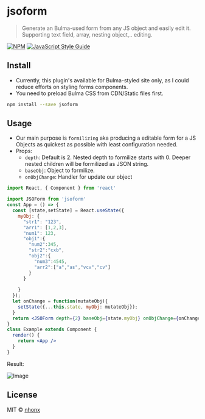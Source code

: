 # jsoform

> Generate an Bulma-used form from any JS object and easily edit it. Supporting text field, array, nesting object,.. editing.

[![NPM](https://img.shields.io/npm/v/jsoform.svg)](https://www.npmjs.com/package/jsoform) [![JavaScript Style Guide](https://img.shields.io/badge/code_style-standard-brightgreen.svg)](https://standardjs.com)

## Install
* Currently, this plugin's available for Bulma-styled site only, as I could reduce efforts on styling forms components.
* You need to preload Bulma CSS from CDN/Static files first.
```bash
npm install --save jsoform
```

## Usage
* Our main purpose is `formilizing` aka producing a editable form for a JS Objects as quickest as possible with least configuration needed.
* Props:
  - `depth`: Default is 2. Nested depth to formilize starts with 0. Deeper nested children will be formilized as JSON string.
  - `baseObj`: Object to formilize.
  - `onObjChange`: Handler for update our object
```jsx
import React, { Component } from 'react'

import JSOForm from 'jsoform'
const App = () => {
  const [state,setState] = React.useState({
    myObj: {
      "str1": "123",
      "arr1": [1,2,3],
      "num1": 123,
      "obj1":{
        "num2":345,
        "str2":"cxb",
        "obj2":{
          "num3":4545,
          "arr2":["a","as","vcv","cv"]
        }
      }
      
    }
  });
  let onChange = function(mutateObj){
    setState({...this.state, myObj: mutateObj});
  }
  return <JSOForm depth={2} baseObj={state.myObj} onObjChange={onChange} />
}
class Example extends Component {
  render() {
    return <App />
  }
}
```
Result:

![Image](https://i.imgur.com/iE8Cvdu.png "Result")

## License

MIT © [nhonx](https://github.com/nhonx)

